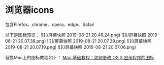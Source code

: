 # 浏览器icons

包含Firefox、chrome、opera、edge、Safari

以下是图标预览：
![](/屏幕快照 2019-08-21 20.46.24.png)
![](/屏幕快照 2019-08-21 20.07.38.png)
![](/屏幕快照 2019-08-21 20.07.29.png)
![](/屏幕快照 2019-08-21 20.07.19.png)
![](/屏幕快照 2019-08-21 20.07.06.png)

替换Mac上的图标教程如下：
[Mac 基础教程：如何更改 OS X 应用程序的图标](https://sspai.com/post/26274)